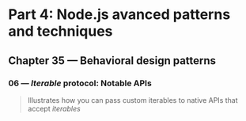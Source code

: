 # Part 4: Node.js avanced patterns and techniques
## Chapter 35 &mdash; Behavioral design patterns
### 06 &mdash; *Iterable* protocol: Notable APIs
> Illustrates how you can pass custom iterables to native APIs that accept *iterables*